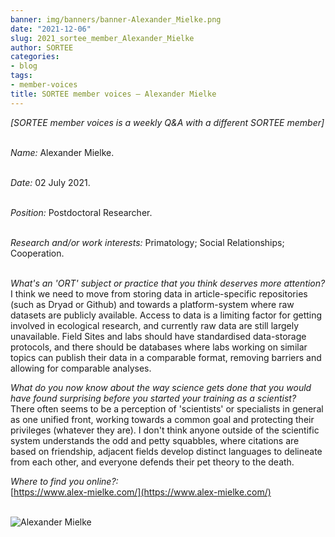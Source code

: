 ```yaml
---
banner: img/banners/banner-Alexander_Mielke.png
date: "2021-12-06"
slug: 2021_sortee_member_Alexander_Mielke
author: SORTEE
categories:
- blog
tags:
- member-voices
title: SORTEE member voices – Alexander Mielke 
---
```



*[SORTEE member voices is a weekly Q&A with a different SORTEE member]*   
&nbsp;
&nbsp;

   _Name:_ Alexander Mielke.   
&nbsp;

   _Date:_ 02 July 2021.   
&nbsp;

   _Position:_ Postdoctoral Researcher.   
&nbsp;

   _Research and/or work interests:_ Primatology; Social Relationships; Cooperation.   
&nbsp;

_What's an 'ORT' subject or practice that you think deserves more attention?_   
I think we need to move from storing data in article-specific repositories (such as Dryad or Github) and towards a platform-system where raw datasets are publicly available. Access to data is a limiting factor for getting involved in ecological research, and currently raw data are still largely unavailable. Field Sites and labs should have standardised data-storage protocols, and there should be databases where labs working on similar topics can publish their data in a comparable format, removing barriers and allowing for comparable analyses.
&nbsp;
&nbsp;

_What do you now know about the way science gets done that you would have found surprising before you started your training as a scientist?_   
There often seems to be a perception of 'scientists' or specialists in general as one unified front, working towards a common goal and protecting their privileges (whatever they are). I don't think anyone outside of the scientific system understands the odd and petty squabbles, where citations are based on friendship, adjacent fields develop distinct languages to delineate from each other, and everyone defends their pet theory to the death.
&nbsp;
&nbsp;

_Where to find you online?:_   
[https://www.alex-mielke.com/](https://www.alex-mielke.com/)   
&nbsp;
&nbsp;


![Alexander Mielke](/img/Alexander_Mielke.png)    
&nbsp;